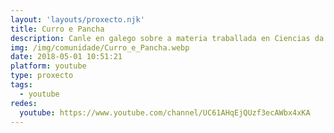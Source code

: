 ```yaml
---
layout: 'layouts/proxecto.njk'
title: Curro e Pancha
description: Canle en galego sobre a materia traballada en Ciencias da Natureza para un nivel de 5º e 6º de Primaria.
img: /img/comunidade/Curro_e_Pancha.webp
date: 2018-05-01 10:51:21
platform: youtube
type: proxecto
tags:
  - youtube
redes:
  youtube: https://www.youtube.com/channel/UC61AHqEjQUzf3ecAWbx4xKA
---
```

